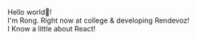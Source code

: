Hello world👋!  
I'm Rong. Right now at college & developing Rendevoz!   
I Know a little about React!
